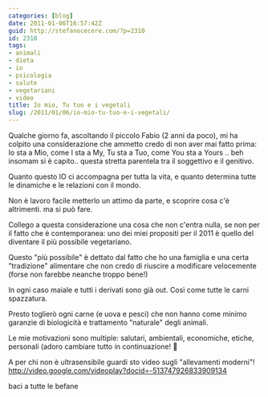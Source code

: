 ```yaml
---
categories: [blog]
date: 2011-01-06T16:57:42Z
guid: http://stefanocecere.com/?p=2310
id: 2310
tags:
- animali
- dieta
- io
- psicologia
- salute
- vegetariani
- video
title: Io mio, Tu tuo e i vegetali
slug: /2011/01/06/io-mio-tu-tuo-e-i-vegetali/
---
```


Qualche giorno fa, ascoltando il piccolo Fabio (2 anni da poco), mi ha colpito una considerazione che ammetto credo di non aver mai fatto prima: Io sta a Mio, come I sta a My, Tu sta a Tuo, come You sta a Yours .. beh insomam si è capito.. questa stretta parentela tra il soggettivo e il genitivo.

Quanto questo IO ci accompagna per tutta la vita, e quanto determina tutte le dinamiche e le relazioni con il mondo.

Non è lavoro facile metterlo un attimo da parte, e scoprire cosa c'è altrimenti. ma si può fare.

Collego a questa considerazione una cosa che non c'entra nulla, se non per il fatto che è contemporanea: uno dei miei propositi per il 2011 è quello del diventare il più possibile vegetariano.

Questo "più possibile" è dettato dal fatto che ho una famiglia e una certa "tradizione" alimentare che non credo di riuscire a modificare velocemente (forse non farebbe neanche troppo bene!)

In ogni caso maiale e tutti i derivati sono già out. Così come tutte le carni spazzatura.

Presto toglierò ogni carne (e uova e pesci) che non hanno come minimo garanzie di biologicità e trattamento "naturale" degli animali.

Le mie motivazioni sono multiple: salutari, ambientali, economiche, etiche, personali (adoro cambiare tutto in continuazione! 🙂

A per chi non è ultrasensibile guardi sto video sugli "allevamenti moderni"! <http://video.google.com/videoplay?docid=-513747926833909134>

baci a tutte le befane